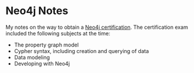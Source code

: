 Neo4j Notes
=======

My notes on the way to obtain a [Neo4j certification](https://neo4j.com/graphacademy/neo4j-certification/).
The certification exam included the following subjects at the time:
* The property graph model
* Cypher syntax, including creation and querying of data
* Data modeling
* Developing with Neo4j
